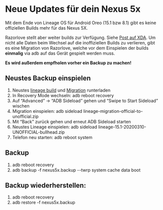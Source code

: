 # Neue Updates für dein Nexus 5x

Mit dem Ende von Lineage OS für Android Oreo (15.1 bzw 8.1) gibt es keine offiziellen Builds mehr für das Nexus 5X. 

Razorlove stellt aber weiter builds zur Verfügung. Siehe [Post auf XDA](https://forum.xda-developers.com/showpost.php?p=81981557&postcount=1687). Um nicht alle Daten beim Wechsel auf die 
inoffiziellen Builds zu verlieren, gibt es eine Migration von Razorlove, welche vor dem Einspielen 
der builds **einmalig** via adb auf das Gerät gespielt werden muss.

**Es wird außerdem empfholen vorher ein Backup zu machen!**

## Neustes Backup einspielen

1. Neustes [lineage build](https://androidfilehost.com/?w=files&flid=306263) und [Migration](https://androidfilehost.com/?fid=962187416754465877) runterladen
1. In Recovery Mode wechseln: adb reboot recovery
1. Auf “Advanced” -> “ADB Sideload” gehen und “Swipe to Start Sideload” wischen
1. Migration einspielen: adb sideload lineage-migration-official-to-unofficial.zip
1. Mit “Back” zurück gehen und erneut ADB Sideload starten
1. Neustes Lineage einspielen: adb sideload lineage-15.1-20200310-UNOFFICIAL-bullhead.zip
1. Telefon neu starten: adb reboot system


## Backup

1. adb reboot recovery
1. adb backup -f nexus5x.backup --twrp system cache data boot

## Backup wiederherstellen:

1. adb reboot recovery
1. adb restore -f nexus5x.backup



